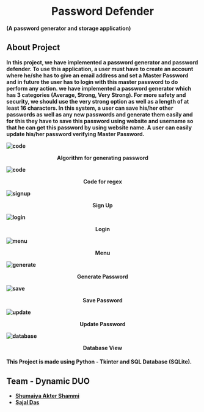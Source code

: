 <h1 align="center"><b>Password Defender</br></h1>
(A password generator and storage application)

## About Project
<p>
In this project, we have implemented a password generator and password defender. To use this application, a user must have to create an account where he/she has to give an email address and set a Master Password and in future the user has to login with this master password to do perform any action. we have implemented a password generator which has 3 categories (Average, Strong, Very Strong). For more safety and security, we should use the very strong option as well as a length of at least 16 characters. In this system, a user can save his/her other passwords as well as any new passwords and generate them easily and for this they have to save this password using website and username so that he can get this password by using website name. A user can easily update his/her password verifying Master Password.</p>

![code](Images_readme/code-generate-pass.png)
<p align="center">Algorithm for generating password</p>

![code](Images_readme/code-reg-mp-symbol.png)
<p align="center">Code for regex</p>


![signup](Images_readme/reg-mp-12.png)
<p align="center">Sign Up</p>

![login](Images_readme/login.png)
<p align="center">Login</p>

![menu](Images_readme/options-menu.png)
<p align="center">Menu</p>

![generate](Images_readme/generate-pass.png)
<p align="center">Generate Password</p>

![save](Images_readme/gensave.png)
<p align="center">Save Password</p>

![update](Images_readme/update-pass.png)
<p align="center">Update Password</p>

![database](Images_readme/db-save.png)
<p align="center">Database View</p>


<!-- * A **Student** can view his/her result, courses, teachers, library information etc. 
And a student can change his/her personal information such as phone number address etc. 

![teacher](images/teacher-panel.png)
<p align="center">Teacher Panel</p> -->


#### This Project is made using Python - Tkinter and SQL Database (SQLite).


## Team - Dynamic DUO
  * [Shumaiya Akter Shammi](https://github.com/Shammi179)<br>
  * [Sajal Das](https://github.com/sajaldas19)  
